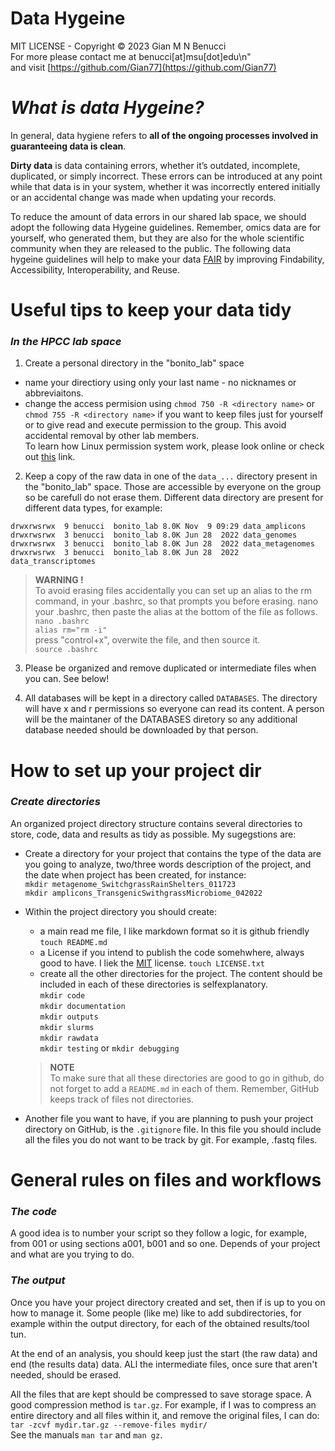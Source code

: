# Data Hygeine

MIT LICENSE - Copyright © 2023 Gian M N Benucci<br>
For more please contact me at benucci[at]msu[dot]edu\n"<br>
and visit [https://github.com/Gian77](https://github.com/Gian77)<br>

# *What is data Hygeine?*
In general, data hygiene refers to **all of the ongoing processes involved in guaranteeing data is clean**.<br>

**Dirty data** is data containing errors, whether it’s outdated, incomplete, duplicated, or simply incorrect. These errors can be introduced at any point while that data is in your system, whether it was incorrectly entered initially or an accidental change was made when updating your records.

To reduce the amount of data errors in our shared lab space, we should adopt the following data Hygeine guidelines. Remember, omics data are for yourself, who generated them, but they are also for the whole scientific community when they are released to the public. The following data hygeine guidelines will help to make your data [FAIR](https://www.go-fair.org/fair-principles/) by improving Findability, Accessibility, Interoperability, and Reuse.

# Useful tips to keep your data tidy

### *In the HPCC lab space*

1) Create a personal directory in the "bonito_lab" space
*  name your directiory using only your last name - no nicknames or abbreviaitons.
* change the access permision using
`chmod 750 -R <directory name>` or `chmod 755 -R <directory name>` if you want to keep files just for yourself or to give read and execute permission to the group. This avoid accidental removal by other lab members.<br>
To learn how Linux permission system work, please look online or check out [this](https://jfrog.com/community/devops/linux-permissions-dos-and-donts/#:~:text=What%20are%20Linux%20File%20Permissions,access%20specific%20files%20and%20directories.) link.

2) Keep a copy of the raw data in one of the `data_...` directory present in the "bonito_lab" space. Those are accessible by everyone on the group so be carefull do not erase them. Different data directory are present for different data types, for example:

```
drwxrwsrwx  9 benucci  bonito_lab 8.0K Nov  9 09:29 data_amplicons
drwxrwsrwx  3 benucci  bonito_lab 8.0K Jun 28  2022 data_genomes
drwxrwsrwx  3 benucci  bonito_lab 8.0K Jun 28  2022 data_metagenomes
drwxrwsrwx  3 benucci  bonito_lab 8.0K Jun 28  2022 data_transcriptomes
```

>__WARNING !__<br>
> To avoid erasing files accidentally you can set up an alias to the rm command, in your .bashrc, so that prompts you before erasing. nano your .bashrc, then paste the alias at the bottom of the file as follows.<br>
>`nano .bashrc`<br>
>`alias rm="rm -i"`<br>
>press "control+x", overwite the file, and then source it.<br>
>`source .bashrc`<br>

3) Please be organized and remove duplicated or intermediate files when you can. See below!

4) All databases will be kept in a directory called `DATABASES`. The directory will have x and r permissions so everyone can read its content. A person will be the maintaner of the DATABASES diretory so any additional database needed should be downloaded by that person.

# How to set up your project dir

### *Create directories*

An organized project directory structure contains several directories to store, code, data and results as tidy as possible. My sugegstions are:

* Create a directory for your project that contains the type of the data are you going to analyze, two/three words description of the project, and the date when project has been created, for instance:<br>
`mkdir metagenome_SwitchgrassRainShelters_011723`<br>
`mkdir amplicons_TransgenicSwithgrassMicrobiome_042022`<br>

* Within the project directory you should create:<br>
  * a main read me file, I like markdown format so it is github friendly
  `touch README.md`<br>
  * a License if you intend to publish the code somehwhere, always good to have. I liek the [MIT](https://en.wikipedia.org/wiki/MIT_License) license.
  `touch LICENSE.txt`<br>
  * create all the other directories for the project. The content should be included in each of these directories is selfexplanatory.<br>
  `mkdir code`<br>
  `mkdir documentation`<br>
  `mkdir outputs`<br>
  `mkdir slurms`<br>
  `mkdir rawdata`<br>
  `mkdir testing` or `mkdir debugging`<br>

   >__NOTE__<br>
   > To make sure that all these directories are good to go in github, do not forget to add a `README.md` in each of them. Remember, GitHub keeps track of files not directories.

* Another file you want to have, if you are planning to push your project directory on GitHub, is the `.gitignore` file. In this file you should include all the files you do not want to be track by git. For example, .fastq files.

# General rules on files and workflows

### *The code*
A good idea is to number your script so they follow a logic, for example, from 001 or using sections a001, b001 and so one. Depends of your project and what are you trying to do.

### *The output*
Once you have your project directory created and set, then if is up to you on how to manage it. Some people (like me) like to add subdirectories, for example within the output directory, for each of the obtained results/tool tun.

At the end of an analysis, you should keep just the start (the raw data) and end (the results data) data. ALl the intermediate files, once sure that aren't needed, should be erased.

All the files that are kept should be compressed to save storage space. A good compression method is `tar.gz`. For example, if I was to compress an entire directory and all files within it, and remove the original files, I can do:<br>
`tar -zcvf mydir.tar.gz --remove-files mydir/`<br>
See the manuals `man tar` and `man gz`.

